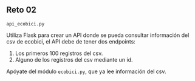 ## Reto 02

`api_ecobici.py`

Utiliza Flask para crear un API donde se pueda consultar información del csv de ecobici, el API debe de tener dos endpoints:

1. Los primeros 100 registros del csv.
1. Alguno de los registros del csv mediante un id.

Apóyate del módulo `ecobici.py`, que ya lee información del csv.

